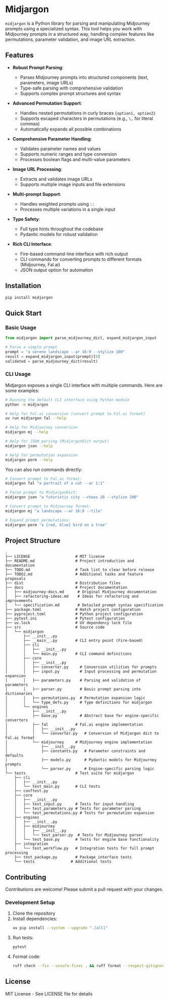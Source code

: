 # Midjargon

`midjargon` is a Python library for parsing and manipulating Midjourney prompts using a specialized syntax. This tool helps you work with Midjourney prompts in a structured way, handling complex features like permutations, parameter validation, and image URL extraction.

## Features

- **Robust Prompt Parsing**:
  - Parses Midjourney prompts into structured components (text, parameters, image URLs)
  - Type-safe parsing with comprehensive validation
  - Supports complex prompt structures and syntax

- **Advanced Permutation Support**:
  - Handles nested permutations in curly braces `{option1, option2}`
  - Supports escaped characters in permutations (e.g., `\,` for literal commas)
  - Automatically expands all possible combinations

- **Comprehensive Parameter Handling**:
  - Validates parameter names and values
  - Supports numeric ranges and type conversion
  - Processes boolean flags and multi-value parameters

- **Image URL Processing**:
  - Extracts and validates image URLs
  - Supports multiple image inputs and file extensions

- **Multi-prompt Support**:
  - Handles weighted prompts using `::`
  - Processes multiple variations in a single input

- **Type Safety**:
  - Full type hints throughout the codebase
  - Pydantic models for robust validation

- **Rich CLI Interface**:
  - Fire-based command-line interface with rich output
  - CLI commands for converting prompts to different formats (Midjourney, Fal.ai)
  - JSON output option for automation

## Installation

```bash
pip install midjargon
```

## Quick Start

### Basic Usage

```python
from midjargon import parse_midjourney_dict, expand_midjargon_input

# Parse a simple prompt
prompt = "a serene landscape --ar 16:9 --stylize 100"
result = expand_midjargon_input(prompt)[0]
validated = parse_midjourney_dict(result)
```

### CLI Usage

Midjargon exposes a single CLI interface with multiple commands. Here are some examples:

```bash
# Running the default CLI interface using Python module
python -m midjargon

# Help for Fal.ai conversion (convert prompt to Fal.ai format)
uv run midjargon fal --help

# Help for Midjourney conversion
midjargon mj --help

# Help for JSON parsing (MidjargonDict output)
midjargon json --help

# Help for permutation expansion
midjargon perm --help
```

You can also run commands directly:

```bash
# Convert prompt to Fal.ai format:
midjargon fal "a portrait of a cat --ar 1:1"

# Parse prompt to MidjargonDict:
midjargon json "a futuristic city --chaos 20 --stylize 200"

# Convert prompt to Midjourney format:
midjargon mj "a landscape --ar 16:9 --tile"

# Expand prompt permutations:
midjargon perm "a {red, blue} bird on a tree"
```

## Project Structure

```
.
├── LICENSE                    # MIT license
├── README.md                  # Project introduction and documentation
├── TODO.md                    # Task list to clear before release
├── TODO2.md                   # Additional tasks and feature proposals
├── dist                       # Distribution files
├── docs                       # Project documentation
│   ├── midjourney-docs.md      # Original Midjourney documentation
│   ├── refactoring-ideas.md    # Ideas for refactoring and improvements
│   └── specification.md        # Detailed prompt syntax specification
├── package.toml               # Hatch project configuration
├── pyproject.toml             # Python project configuration
├── pytest.ini                 # Pytest configuration
├── uv.lock                    # UV dependency lock file
├── src                        # Source code
│   └── midjargon
│       ├── __init__.py
│       ├── __main__.py        # CLI entry point (Fire-based)
│       ├── cli
│       │   ├── __init__.py
│       │   └── main.py        # CLI command definitions
│       ├── core
│       │   ├── __init__.py
│       │   ├── converter.py     # Conversion utilities for prompts
│       │   ├── input.py         # Input processing and permutation expansion
│       │   ├── parameters.py    # Parsing and validation of parameters
│       │   ├── parser.py        # Basic prompt parsing into dictionaries
│       │   ├── permutations.py  # Permutation expansion logic
│       │   └── type_defs.py     # Type definitions for midjargon
│       └── engines
│           ├── __init__.py
│           ├── base.py          # Abstract base for engine-specific converters
│           ├── fal            # Fal.ai engine implementation
│           │   ├── __init__.py
│           │   └── converter.py   # Conversion of Midjargon dict to Fal.ai format
│           └── midjourney     # Midjourney engine implementation
│               ├── __init__.py
│               ├── constants.py   # Parameter constraints and defaults
│               ├── models.py      # Pydantic models for Midjourney prompts
│               └── parser.py      # Engine-specific parsing logic
└── tests                      # Test suite for midjargon
    ├── cli
    │   ├── __init__.py
    │   └── test_main.py       # CLI tests
    ├── conftest.py
    ├── core
    │   ├── __init__.py
    │   ├── test_input.py      # Tests for input handling
    │   ├── test_parameters.py # Tests for parameter parsing
    │   └── test_permutations.py # Tests for permutation expansion
    ├── engines
    │   ├── __init__.py
    │   ├── midjourney
    │   │   ├── __init__.py
    │   │   └── test_parser.py  # Tests for Midjourney parser
    │   └── test_base.py       # Tests for engine base functionality
    ├── integration
    │   └── test_workflow.py   # Integration tests for full prompt processing
    ├── test_package.py        # Package interface tests
    └── tests                # Additional tests
```

## Contributing

Contributions are welcome! Please submit a pull request with your changes.

### Development Setup

1. Clone the repository
2. Install dependencies:
   ```bash
   uv pip install --system --upgrade ".[all]"
   ```
3. Run tests:
   ```bash
   pytest
   ```
4. Format code:
   ```bash
   ruff check --fix --unsafe-fixes . && ruff format --respect-gitignore --target-version py312 .
   ```

## License

MIT License - See LICENSE file for details 